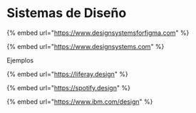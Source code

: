 # Sistemas de Diseño

{% embed url="https://www.designsystemsforfigma.com" %}

{% embed url="https://www.designsystems.com" %}

Ejemplos

{% embed url="https://liferay.design" %}

{% embed url="https://spotify.design" %}

{% embed url="https://www.ibm.com/design" %}
